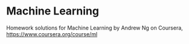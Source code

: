 Machine Learning 
========

Homework solutions for Machine Learning by Andrew Ng on Coursera, <https://www.coursera.org/course/ml>
